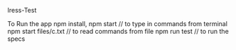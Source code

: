 Iress-Test

To Run the app 
npm install,
npm start // to type in commands from terminal
npm start files/c.txt // to read commands from file
npm run test // to run the specs 